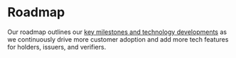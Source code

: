 # Roadmap

Our roadmap outlines our [key milestones and technology developments](https://www.dock.io/roadmap) as we continuously drive more customer adoption and add more tech features for holders, issuers, and verifiers.

